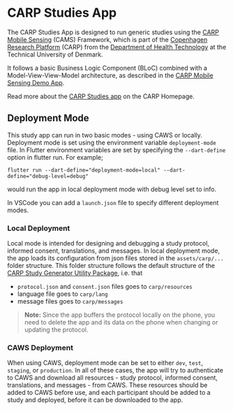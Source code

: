 # CARP Studies App

The CARP Studies App is designed to run generic studies using the [CARP Mobile Sensing](https://pub.dev/packages/carp_mobile_sensing) (CAMS) Framework, which is part of the [Copenhagen Research Platform](https://carp.cachet.dk) (CARP) from the [Department of Health Technology](https://www.healthtech.dtu.dk/) at the Technical University of Denmark.

It follows a basic Business Logic Component (BLoC) combined with a Model-View-View-Model architecture, as described in the [CARP Mobile Sensing Demo App](https://github.com/cph-cachet/carp.sensing-flutter/tree/master/apps/carp_mobile_sensing_app).

Read more about the [CARP Studies app](https://carp.cachet.dk/carp-studies-app/) on the CARP Homepage.

## Deployment Mode

This study app can run in two basic modes - using CAWS or locally. Deployment mode is set using the environment variable `deployment-mode` file. In Flutter environment variables are set by specifying the `--dart-define` option in flutter run. For example;

```shell
flutter run --dart-define="deployment-mode=local" --dart-define="debug-level=debug"
```

would run the app in local deployment mode with debug level set to info.

In VSCode you can add a `launch.json` file to specify different deployment modes.

### Local Deployment

Local mode is intended for designing and debugging a study protocol, informed consent, translations, and messages. In local deployment mode, the app loads its configuration from json files stored in the `assets/carp/...` folder structure. This folder structure follows the default structure of the [CARP Study Generator Utility Package](https://github.com/cph-cachet/carp.sensing-flutter/tree/main/utilities/carp_study_generator), i.e. that

* `protocol.json` and `consent.json` files goes to `carp/resources`
* language file goes to `carp/lang`
* message files goes to `carp/messages`

> **Note:** Since the app buffers the protocol locally on the phone, you need to delete the app and its data on the phone when changing or updating the protocol.

### CAWS Deployment

When using CAWS, deployment mode can be set to either `dev`, `test`, `staging`, or `production`. In all of these cases, the app will try to authenticate to CAWS and download all resources - study protocol, informed consent, translations, and messages - from CAWS. These resources should be added to CAWS before use, and each participant should be added to a study and deployed, before it can be downloaded to the app.
